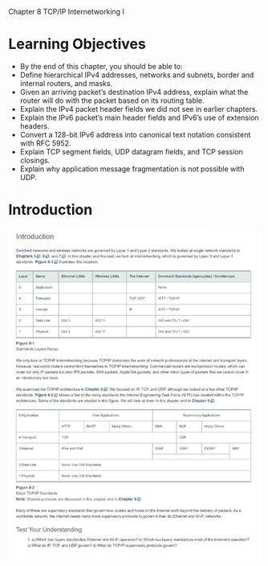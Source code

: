 Chapter 8 TCP/IP Internetworking I

# Learning Objectives
- By the end of this chapter, you should be able to:
- Define hierarchical IPv4 addresses, networks and subnets, border and internal routers, and masks.
- Given an arriving packet’s destination IPv4 address, explain what the router will do with the packet based on its routing table.
- Explain the IPv4 packet header fields we did not see in earlier chapters.
- Explain the IPv6 packet’s main header fields and IPv6’s use of extension headers.
- Convert a 128-bit IPv6 address into canonical text notation consistent with RFC 5952.
- Explain TCP segment fields, UDP datagram fields, and TCP session closings.
- Explain why application message fragmentation is not possible with UDP.

# Introduction
![](img/ch8_01.JPG)